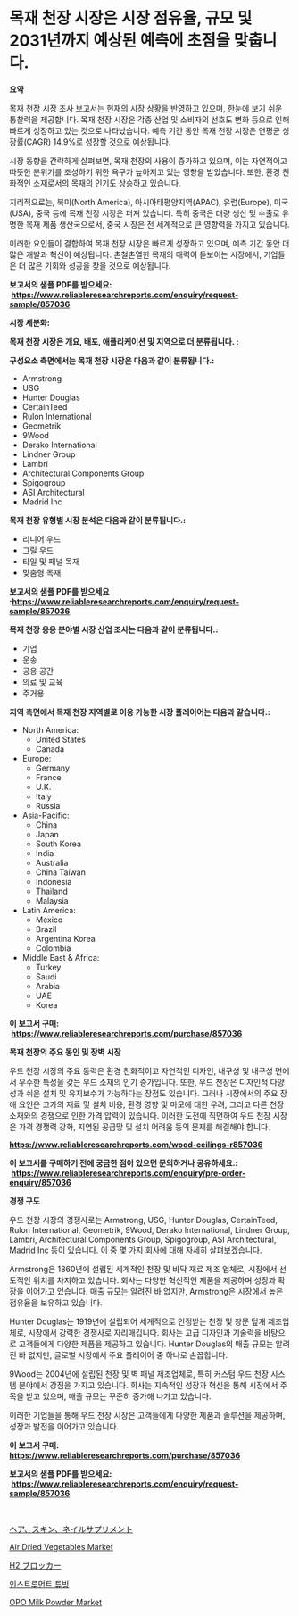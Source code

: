 <p><h1>목재 천장 시장은 시장 점유율, 규모 및 2031년까지 예상된 예측에 초점을 맞춥니다.</h1></p><p><strong>요약</strong></p>
<p><p>목재 천장 시장 조사 보고서는 현재의 시장 상황을 반영하고 있으며, 한눈에 보기 쉬운 통찰력을 제공합니다. 목재 천장 시장은 각종 산업 및 소비자의 선호도 변화 등으로 인해 빠르게 성장하고 있는 것으로 나타났습니다. 예측 기간 동안 목재 천장 시장은 연평균 성장률(CAGR) 14.9%로 성장할 것으로 예상됩니다.</p><p>시장 동향을 간략하게 살펴보면, 목재 천장의 사용이 증가하고 있으며, 이는 자연적이고 따뜻한 분위기를 조성하기 위한 욕구가 높아지고 있는 영향을 받았습니다. 또한, 환경 친화적인 소재로서의 목재의 인기도 상승하고 있습니다.</p><p>지리적으로는, 북미(North America), 아시아태평양지역(APAC), 유럽(Europe), 미국(USA), 중국 등에 목재 천장 시장은 퍼져 있습니다. 특히 중국은 대량 생산 및 수출로 유명한 목재 제품 생산국으로서, 중국 시장은 전 세계적으로 큰 영향력을 가지고 있습니다.</p><p>이러한 요인들이 결합하여 목재 천장 시장은 빠르게 성장하고 있으며, 예측 기간 동안 더 많은 개발과 혁신이 예상됩니다. 촌철촌열한 목재의 매력이 돋보이는 시장에서, 기업들은 더 많은 기회와 성공을 찾을 것으로 예상됩니다.</p></p>
<p><strong>보고서의 샘플 PDF를 받으세요: &nbsp;<a href="https://www.reliableresearchreports.com/enquiry/request-sample/857036">https://www.reliableresearchreports.com/enquiry/request-sample/857036</a></strong></p>
<p><strong>시장 세분화:</strong></p>
<p><strong> 목재 천장 시장은 개요, 배포, 애플리케이션 및 지역으로 더 분류됩니다. :</strong></p>
<p><strong>구성요소 측면에서는 목재 천장 시장은 다음과 같이 분류됩니다.:</strong></p>
<p><ul><li>Armstrong</li><li>USG</li><li>Hunter Douglas</li><li>CertainTeed</li><li>Rulon International</li><li>Geometrik</li><li>9Wood</li><li>Derako International</li><li>Lindner Group</li><li>Lambri</li><li>Architectural Components Group</li><li>Spigogroup</li><li>ASI Architectural</li><li>Madrid Inc</li></ul></p>
<p><strong> 목재 천장 유형별 시장 분석은 다음과 같이 분류됩니다.:</strong></p>
<p><ul><li>리니어 우드</li><li>그릴 우드</li><li>타일 및 패널 목재</li><li>맞춤형 목재</li></ul></p>
<p><strong>보고서의 샘플 PDF를 받으세요 :<a href="https://www.reliableresearchreports.com/enquiry/request-sample/857036">https://www.reliableresearchreports.com/enquiry/request-sample/857036</a></strong></p>
<p><strong> 목재 천장 응용 분야별 시장 산업 조사는 다음과 같이 분류됩니다.:</strong></p>
<p><ul><li>기업</li><li>운송</li><li>공용 공간</li><li>의료 및 교육</li><li>주거용</li></ul></p>
<p><strong>지역 측면에서 목재 천장 지역별로 이용 가능한 시장 플레이어는 다음과 같습니다.:</strong></p>
<p><ul>
    <li>
        North America:
        <ul>
            <li>United States</li>
            <li>Canada</li>
        </ul>
    </li>
    <li>
        Europe:
        <ul>
            <li>Germany</li>
            <li>France</li>
            <li>U.K.</li>
            <li>Italy</li>
            <li>Russia</li>
        </ul>
    </li>
    <li>
        Asia-Pacific:
        <ul>
            <li>China</li>
            <li>Japan</li>
            <li>South Korea</li>
            <li>India</li>
            <li>Australia</li>
            <li>China Taiwan</li>
            <li>Indonesia</li>
            <li>Thailand</li>
            <li>Malaysia</li>
        </ul>
    </li>
    <li>
        Latin America:
        <ul>
            <li>Mexico</li>
            <li>Brazil</li>
            <li>Argentina Korea</li>
            <li>Colombia</li>
        </ul>
    </li>
    <li>
        Middle East & Africa:
        <ul>
            <li>Turkey</li>
            <li>Saudi</li>
            <li>Arabia</li>
            <li>UAE</li>
            <li>Korea</li>
        </ul>
    </li>
    </ul></p>
<p><strong>이 보고서 구매: &nbsp;<a href="https://www.reliableresearchreports.com/purchase/857036">https://www.reliableresearchreports.com/purchase/857036</a></strong></p>
<p><strong>목재 천장의 주요 동인 및 장벽 시장</strong></p>
<p><p>우드 천장 시장의 주요 동력은 환경 친화적이고 자연적인 디자인, 내구성 및 내구성 면에서 우수한 특성을 갖는 우드 소재의 인기 증가입니다. 또한, 우드 천장은 디자인적 다양성과 쉬운 설치 및 유지보수가 가능하다는 장점도 있습니다. 그러나 시장에서의 주요 장애 요인은 고가의 재료 및 설치 비용, 환경 영향 및 마모에 대한 우려, 그리고 다른 천장 소재와의 경쟁으로 인한 가격 압력이 있습니다. 이러한 도전에 직면하여 우드 천장 시장은 가격 경쟁력 강화, 지연된 공급망 및 설치 어려움 등의 문제를 해결해야 합니다.</p></p>
<p><strong><a href="https://www.reliableresearchreports.com/wood-ceilings-r857036">https://www.reliableresearchreports.com/wood-ceilings-r857036</a></strong></p>
<p><strong>이 보고서를 구매하기 전에 궁금한 점이 있으면 문의하거나 공유하세요.: &nbsp;<a href="https://www.reliableresearchreports.com/enquiry/pre-order-enquiry/857036">https://www.reliableresearchreports.com/enquiry/pre-order-enquiry/857036</a></strong></p>
<p><strong>경쟁 구도</strong></p>
<p><p>우드 천장 시장의 경쟁사로는 Armstrong, USG, Hunter Douglas, CertainTeed, Rulon International, Geometrik, 9Wood, Derako International, Lindner Group, Lambri, Architectural Components Group, Spigogroup, ASI Architectural, Madrid Inc 등이 있습니다. 이 중 몇 가지 회사에 대해 자세히 살펴보겠습니다.</p><p>Armstrong은 1860년에 설립된 세계적인 천장 및 바닥 재료 제조 업체로, 시장에서 선도적인 위치를 차지하고 있습니다. 회사는 다양한 혁신적인 제품을 제공하며 성장과 확장을 이어가고 있습니다. 매출 규모는 알려진 바 없지만, Armstrong은 시장에서 높은 점유율을 보유하고 있습니다.</p><p>Hunter Douglas는 1919년에 설립되어 세계적으로 인정받는 천장 및 창문 덮개 제조업체로, 시장에서 강력한 경쟁사로 자리매깁니다. 회사는 고급 디자인과 기술력을 바탕으로 고객들에게 다양한 제품을 제공하고 있습니다. Hunter Douglas의 매출 규모는 알려진 바 없지만, 글로벌 시장에서 주요 플레이어 중 하나로 손꼽힙니다.</p><p>9Wood는 2004년에 설립된 천장 및 벽 패널 제조업체로, 특히 커스텀 우드 천장 시스템 분야에서 강점을 가지고 있습니다. 회사는 지속적인 성장과 혁신을 통해 시장에서 주목을 받고 있으며, 매출 규모는 꾸준히 증가해 나가고 있습니다.</p><p>이러한 기업들을 통해 우드 천장 시장은 고객들에게 다양한 제품과 솔루션을 제공하며, 성장과 발전을 이어가고 있습니다.</p></p>
<p><strong>이 보고서 구매: &nbsp; <a href="https://www.reliableresearchreports.com/purchase/857036">https://www.reliableresearchreports.com/purchase/857036</a></strong></p>
<p><strong>보고서의 샘플 PDF를 받으세요: &nbsp;<a href="https://www.reliableresearchreports.com/enquiry/request-sample/857036">https://www.reliableresearchreports.com/enquiry/request-sample/857036</a></strong><strong></strong></p>
<p>&nbsp;</p>
<p><p><a href="https://medium.com/@freedayundt2023/%E9%AB%AA-%E8%82%8C-%E7%88%AA%E3%82%B5%E3%83%97%E3%83%AA%E3%83%A1%E3%83%B3%E3%83%88%E5%B8%82%E5%A0%B4%E3%81%AE%E3%82%B7%E3%82%A7%E3%82%A2%E3%81%AE%E5%A4%89%E9%81%B7%E3%81%A8%E5%B8%82%E5%A0%B4%E6%88%90%E9%95%B7%E3%83%88%E3%83%AC%E3%83%B3%E3%83%892024%E5%B9%B4-2031%E5%B9%B4-0485f881bade">ヘア、スキン、ネイルサプリメント</a></p><p><a href="https://github.com/pjcfca/Market-Research-Report-List-2/blob/main/air-dried-vegetables-market.md">Air Dried Vegetables Market</a></p><p><a href="https://medium.com/@stephengrant2015/h2%E3%83%96%E3%83%AD%E3%83%83%E3%82%AB%E3%83%BC%E5%B8%82%E5%A0%B4%E8%A6%8F%E6%A8%A1-%E5%B8%82%E5%A0%B4%E5%B1%95%E6%9C%9B%E3%81%A8%E5%B8%82%E5%A0%B4%E4%BA%88%E6%B8%AC-2024%E5%B9%B4%E3%81%8B%E3%82%892031%E5%B9%B4-b0a72d1dccac">H2 ブロッカー</a></p><p><a href="https://github.com/vsr06p4p49/Market-Research-Report-List-1/blob/main/342335717012.md">인스트루먼트 튜빙</a></p><p><a href="https://github.com/johnbach50/Market-Research-Report-List-2/blob/main/opo-milk-powder-market.md">OPO Milk Powder Market</a></p></p>